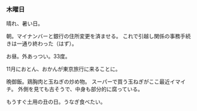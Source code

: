 ### 木曜日

晴れ、暑い日。

朝。マイナンバーと銀行の住所変更を済ませる。
これで引越し関係の事務手続きは一通り終わった（はず）。

お昼。外あっつい。33度。

11月におとん、おかんが東京旅行に来ることに。

晩御飯。鶏胸肉と玉ねぎの炒め物。
スーパーで買う玉ねぎがここ最近イマイチ。
外側を見ても古そうで、中身も部分的に腐っている。

もうすぐ土用の丑の日。うなぎ食べたい。